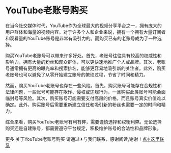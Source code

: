 # YouTube老账号购买

在当今社交媒体时代，YouTube作为全球最大的视频分享平台之一，拥有庞大的用户群体和海量的视频内容。对于许多个人和企业来说，拥有一个拥有大量订阅者和观看量的YouTube账号是非常有吸引力的。而购买已有的老账号成为了一种选择。

购买YouTube老账号可以带来许多好处。首先，老账号往往具有较高的权威性和影响力，拥有大量的粉丝和观众群体，可以更快速地推广个人或品牌。其次，老账号通常拥有更高的曝光率和搜索排名，能够更容易地吸引新的关注者。此外，购买老账号也可以避免了从零开始建立账号的繁琐过程，节省了时间和精力。

然而，购买YouTube老账号也存在一些风险。首先，购买账号可能存在合规性和法律问题，一些账号可能存在欺诈、侵权或违规行为，一旦购买此类账号可能会面临封号等风险。其次，购买账号可能需要支付高昂的价格，而且账号真实价值难以确定。此外，购买账号后需要重新建立信任和吸引新的粉丝也需要一定的时间和精力。

综合来看，购买YouTube老账号有利有弊，需要谨慎选择和权衡利弊。无论选择购买还是自建账号，都需要遵守平台规定，积极维护账号的合法性和品牌形象。

更多 关于YouTube老账号购买 请通过✈与我们联系，感谢阅读,谢谢！[点✈这里联系](https://abc.k02.cc)